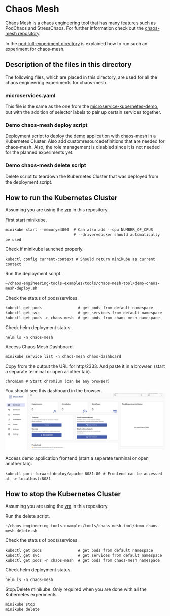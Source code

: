 # Chaos Mesh
Chaos Mesh is a chaos engineering tool that has many features such as PodChaos
and StressChaos. For further information
check out the [chaos-mesh repository](chaos-mesh).

In the [pod-kill-experiment directory](pod-kill-experiment) is explained how to run such
an experiment for chaos-mesh.

## Description of the files in this directory
The following files, which are placed in this directory, are used for all the
chaos engineering experiments for chaos-mesh.

### microservices.yaml
This file is the same as the one from the [microservice-kubernetes-demo](../../microservice-kubernetes-demo),
but with the addition of selector labels to pair up certain services together.

### Demo chaos-mesh deploy script
Deployment script to deploy the demo application with chaos-mesh in a Kubernetes Cluster. Also
add customresourcedefinitions that are needed for chaos-mesh.
Also, the role management is disabled since it is not needed for the planned
experiments yet.

### Demo chaos-mesh delete script
Delete script to teardown the Kubernetes Cluster that was deployed from the deployment script.

## How to run the Kubernetes Cluster
Assuming you are using the [vm](../vm/) in this repository.

First start minikube.
```shell
minikube start --memory=4000  # Can also add --cpu NUMBER_OF_CPUS
                              # --driver=docker should automatically be used
```
Check if minikube launched properly.
```shell
kubectl config current-context # Should return minikube as current context
```
Run the deployment script.
```shell
~/chaos-engineering-tools-examples/tools/chaos-mesh-tool/demo-chaos-mesh-deploy.sh
```
Check the status of pods/services.
```shell
kubectl get pods                # get pods from default namespace
kubectl get svc                 # get services from default namespace
kubectl get pods -n chaos-mesh  # get pods from chaos-mesh namespace
```
Check helm deployment status.
```shell
helm ls -n chaos-mesh
```
Access Chaos Mesh Dashboard.
```shell
minikube service list -n chaos-mesh chaos-dashboard
```
Copy from the output the URL for http/2333. And paste it in a browser.
(start a separate terminal or open another tab).
```shell
chromium # Start chromium (can be any browser)
```
You should see this dashboard in the browser.
![](imgs/chaos_mesh_dashboard.PNG)

Access demo application frontend (start a separate terminal or open another tab).
```shell
kubectl port-forward deploy/apache 8081:80 # Frontend can be accessed at -> localhost:8081
```

## How to stop the Kubernetes Cluster
Assuming you are using the [vm](../vm/) in this repository.

Run the delete script.
```shell
~/chaos-engineering-tools-examples/tools/chaos-mesh-tool/demo-chaos-mesh-delete.sh
```
Check the status of pods/services.
```shell
kubectl get pods                # get pods from default namespace
kubectl get svc                 # get services from default namespace
kubectl get pods -n chaos-mesh  # get pods from chaos-mesh namespace
```
Check helm deployment status.
```shell
helm ls -n chaos-mesh
```
Stop/Delete minikube. Only required when you are done with all the Kubernetes experiments.
```shell
minikube stop
minikube delete
```